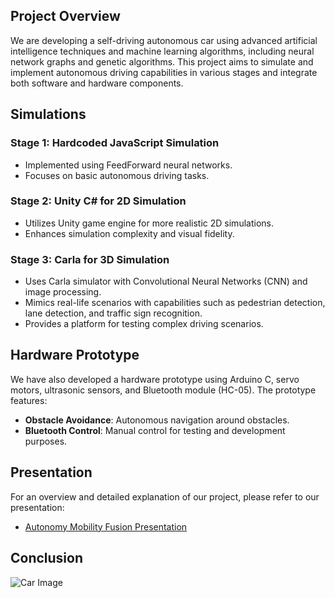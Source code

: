 ## Project Overview

We are developing a self-driving autonomous car using advanced artificial intelligence techniques and machine learning algorithms, including neural network graphs and genetic algorithms. This project aims to simulate and implement autonomous driving capabilities in various stages and integrate both software and hardware components.

## Simulations

### Stage 1: Hardcoded JavaScript Simulation

- Implemented using FeedForward neural networks.
- Focuses on basic autonomous driving tasks.

### Stage 2: Unity C# for 2D Simulation

- Utilizes Unity game engine for more realistic 2D simulations.
- Enhances simulation complexity and visual fidelity.

### Stage 3: Carla for 3D Simulation

- Uses Carla simulator with Convolutional Neural Networks (CNN) and image processing.
- Mimics real-life scenarios with capabilities such as pedestrian detection, lane detection, and traffic sign recognition.
- Provides a platform for testing complex driving scenarios.

## Hardware Prototype

We have also developed a hardware prototype using Arduino C, servo motors, ultrasonic sensors, and Bluetooth module (HC-05). The prototype features:

- **Obstacle Avoidance**: Autonomous navigation around obstacles.
- **Bluetooth Control**: Manual control for testing and development purposes.

## Presentation

For an overview and detailed explanation of our project, please refer to our presentation:

- [Autonomy Mobility Fusion Presentation](https://drive.google.com/file/u/4/d/1Lekqfe0vgKUBpHBO0uA8bYuV-UjQzoSc/view?usp=drive_web)

## Conclusion

![Car Image](https://github.com/Shalaby1022/Self-Driving-Autonomous-Car/raw/master/Conclusion!)

